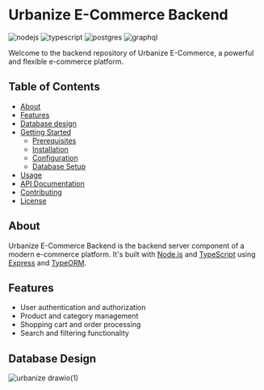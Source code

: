 # Urbanize E-Commerce Backend

![nodejs](https://img.shields.io/badge/Node.js-43853D?style=for-the-badge&logo=node.js&logoColor=white)
![typescript](https://img.shields.io/badge/TypeScript-007ACC?style=for-the-badge&logo=typescript&logoColor=white)
![postgres](https://img.shields.io/badge/PostgreSQL-316192?style=for-the-badge&logo=postgresql&logoColor=white)
![graphql](https://img.shields.io/badge/GraphQL-E10098.svg?style=for-the-badge&logo=GraphQL&logoColor=white)

Welcome to the backend repository of Urbanize E-Commerce, a powerful and flexible e-commerce platform.

## Table of Contents

- [About](#about)
- [Features](#features)
- [Database design](#database)
- [Getting Started](#getting-started)
  - [Prerequisites](#prerequisites)
  - [Installation](#installation)
  - [Configuration](#configuration)
  - [Database Setup](#database-setup)
- [Usage](#usage)
- [API Documentation](#api-documentation)
- [Contributing](#contributing)
- [License](#license)

## About

Urbanize E-Commerce Backend is the backend server component of a modern e-commerce platform. It's built with [Node.js](https://nodejs.org/) and [TypeScript](https://www.typescriptlang.org/) using [Express](https://expressjs.com/) and [TypeORM](https://typeorm.io/).

## Features

- User authentication and authorization
- Product and category management
- Shopping cart and order processing
- Search and filtering functionality

## Database Design
![urbanize drawio(1)](https://github.com/xAdvitya/urbanize-backend/assets/54709416/617095be-6e9b-4a20-aab1-10688cba1661)


<!--

## Getting Started

### Prerequisites

- [Node.js](https://nodejs.org/) (version 19.8.1)
- [PostgreSQL](https://www.postgresql.org/) (version 15.4)

### Installation

1. Clone the repository:

   ```bash
   git clone https://github.com/your-username/urbanize-backend.git
   ```

2. -->
